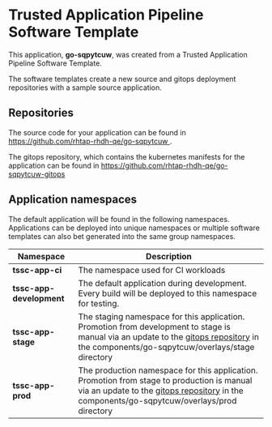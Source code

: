 # Trusted Application Pipeline Software Template

This application, **go-sqpytcuw**, was created from a Trusted Application Pipeline Software Template.

The software templates create a new source and gitops deployment repositories with a sample source application. 

## Repositories

The source code for your application can be found in [https://github.com/rhtap-rhdh-qe/go-sqpytcuw ](https://github.com/rhtap-rhdh-qe/go-sqpytcuw ).
 
The gitops repository, which contains the kubernetes manifests for the application can be found in 
[https://github.com/rhtap-rhdh-qe/go-sqpytcuw-gitops ](https://github.com/rhtap-rhdh-qe/go-sqpytcuw-gitops ) 

## Application namespaces 

The default application will be found in the following namespaces. Applications can be deployed into unique namespaces or multiple software templates can also bet generated into the same group namespaces.  

|  Namespace   |  Description   |  
| -------- | -------- |
| **tssc-app-ci** | The namespace used for CI workloads |
| **tssc-app-development** | The default application during development. Every build will be deployed to this namespace for testing. |
| **tssc-app-stage** | The staging namespace for this application. Promotion from development to stage is manual via an update to the [gitops repository](https://github.com/rhtap-rhdh-qe/go-sqpytcuw-gitops ) in the components/go-sqpytcuw/overlays/stage directory |
| **tssc-app-prod** | The production namespace for this application. Promotion from stage to production is manual via an update to the [gitops repository](https://github.com/rhtap-rhdh-qe/go-sqpytcuw-gitops ) in the components/go-sqpytcuw/overlays/prod directory |